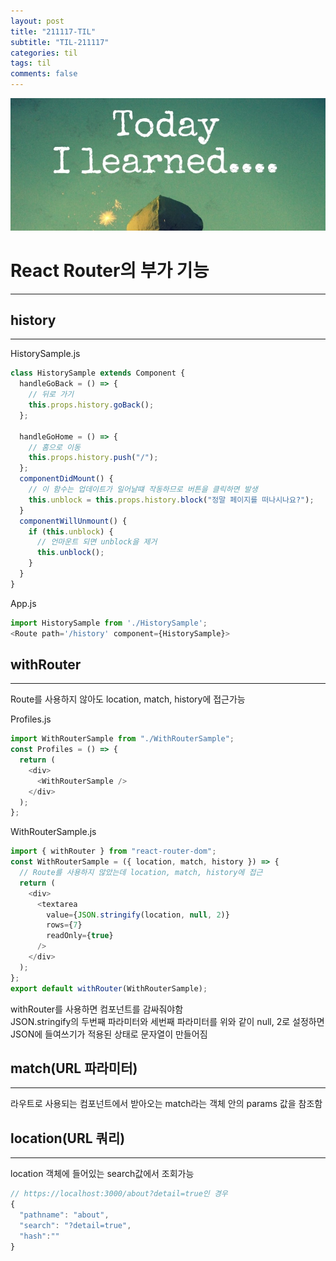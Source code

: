 ```yaml
---
layout: post
title: "211117-TIL"
subtitle: "TIL-211117"
categories: til
tags: til
comments: false
---
```


![1-1](/assets/img/TIL.jpeg)

# React Router의 부가 기능

---

## history

---

HistorySample.js

```js
class HistorySample extends Component {
  handleGoBack = () => {
    // 뒤로 가기
    this.props.history.goBack();
  };

  handleGoHome = () => {
    // 홈으로 이동
    this.props.history.push("/");
  };
  componentDidMount() {
    // 이 함수는 업데이트가 일어날떄 작동하므로 버튼을 클릭하면 발생
    this.unblock = this.props.history.block("정말 페이지를 떠나시나요?");
  }
  componentWillUnmount() {
    if (this.unblock) {
      // 언마운트 되면 unblock을 제거
      this.unblock();
    }
  }
}
```

App.js

```js
import HistorySample from './HistorySample';
<Route path='/history' component={HistorySample}>
```

## withRouter

---

Route를 사용하지 않아도 location, match, history에 접근가능

Profiles.js

```js
import WithRouterSample from "./WithRouterSample";
const Profiles = () => {
  return (
    <div>
      <WithRouterSample />
    </div>
  );
};
```

WithRouterSample.js

```js
import { withRouter } from "react-router-dom";
const WithRouterSample = ({ location, match, history }) => {
  // Route를 사용하지 않았는데 location, match, history에 접근
  return (
    <div>
      <textarea
        value={JSON.stringify(location, null, 2)}
        rows={7}
        readOnly={true}
      />
    </div>
  );
};
export default withRouter(WithRouterSample);
```

withRouter를 사용하면 컴포넌트를 감싸줘야함  
JSON.stringify의 두번째 파라미터와 세번째 파라미터를 위와 같이 null, 2로 설정하면 JSON에 들여쓰기가 적용된 상태로 문자열이 만들어짐

## match(URL 파라미터)

---

라우트로 사용되는 컴포넌트에서 받아오는 match라는 객체 안의 params 값을 참조함

## location(URL 쿼리)

---

location 객체에 들어있는 search값에서 조회가능

```js
// https://localhost:3000/about?detail=true인 경우
{
  "pathname": "about",
  "search": "?detail=true",
  "hash":""
}
```
